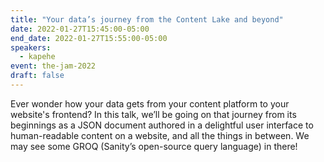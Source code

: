 ```yaml
---
title: "Your data’s journey from the Content Lake and beyond"
date: 2022-01-27T15:45:00-05:00
end_date: 2022-01-27T15:55:00-05:00
speakers:
  - kapehe
event: the-jam-2022
draft: false
---
```


Ever wonder how your data gets from your content platform to your website's frontend? In this talk, we’ll be going on that journey from its beginnings as a JSON document authored in a delightful user interface to human-readable content on a website, and all the things in between. We may see some GROQ (Sanity’s open-source query language) in there!
